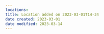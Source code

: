 ```yaml
---
locations:
title: Location added on 2023-03-01T14-34
date created: 2023-03-01
date modified: 2023-03-14
---
```


[](geo:30.171329586933958,120.1914087677307)
